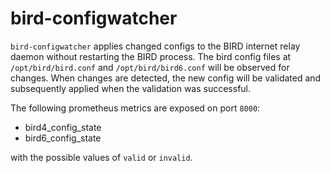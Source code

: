 # bird-configwatcher

`bird-configwatcher` applies changed configs to the BIRD internet relay daemon without restarting the BIRD process.
The bird config files at `/opt/bird/bird.conf` and `/opt/bird/bird6.conf` will be observed for changes.
When changes are detected, the new config will be validated and subsequently applied when the validation was successful.

The following prometheus metrics are exposed on port `8000`:

- bird4_config_state
- bird6_config_state

with the possible values of `valid` or `invalid`.
